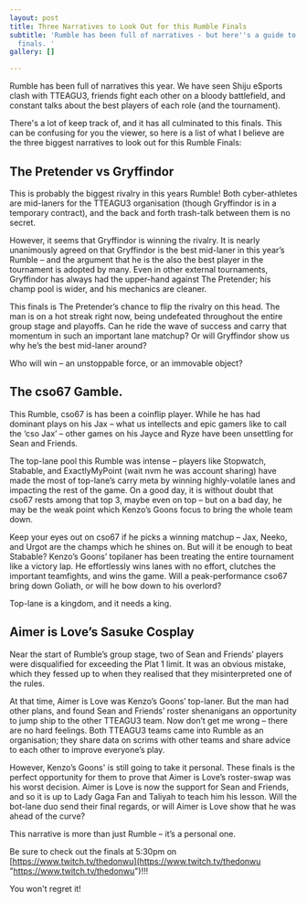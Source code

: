 ```yaml
---
layout: post
title: Three Narratives to Look Out for this Rumble Finals
subtitle: 'Rumble has been full of narratives - but here''s a guide to get you through
  finals. '
gallery: []

---
```

Rumble has been full of narratives this year. We have seen Shiju eSports clash with TTEAGU3, friends fight each other on a bloody battlefield, and constant talks about the best players of each role (and the tournament).

There's a lot of keep track of, and it has all culminated to this finals. This can be confusing for you the viewer, so here is a list of what I believe are the three biggest narratives to look out for this Rumble Finals: <br>

## The Pretender vs Gryffindor

This is probably the biggest rivalry in this years Rumble! Both cyber-athletes are mid-laners for the TTEAGU3 organisation (though Gryffindor is in a temporary contract), and the back and forth trash-talk between them is no secret.

However, it seems that Gryffindor is winning the rivalry. It is nearly unanimously agreed on that Gryffindor is the best mid-laner in this year’s Rumble – and the argument that he is the also the best player in the tournament is adopted by many. Even in other external tournaments, Gryffindor has always had the upper-hand against The Pretender; his champ pool is wider, and his mechanics are cleaner.

This finals is The Pretender’s chance to flip the rivalry on this head. The man is on a hot streak right now, being undefeated throughout the entire group stage and playoffs. Can he ride the wave of success and carry that momentum in such an important lane matchup? Or will Gryffindor show us why he’s the best mid-laner around?

Who will win – an unstoppable force, or an immovable object?
<br>

## The cso67 Gamble.

This Rumble, cso67 is has been a coinflip player. While he has had dominant plays on his Jax – what us intellects and epic gamers like to call the ‘cso Jax’ – other games on his Jayce and Ryze have been unsettling for Sean and Friends.

The top-lane pool this Rumble was intense – players like Stopwatch, Stabable, and ExactlyMyPoint (wait nvm he was account sharing) have made the most of top-lane’s carry meta by winning highly-volatile lanes and impacting the rest of the game. On a good day, it is without doubt that cso67 rests among that top 3, maybe even on top – but on a bad day, he may be the weak point which Kenzo’s Goons focus to bring the whole team down.

Keep your eyes out on cso67 if he picks a winning matchup – Jax, Neeko, and Urgot are the champs which he shines on. But will it be enough to beat Stabable? Kenzo’s Goons’ topilaner has been treating the entire tournament like a victory lap. He effortlessly wins lanes with no effort, clutches the important teamfights, and wins the game. Will a peak-performance cso67 bring down Goliath, or will he bow down to his overlord?

Top-lane is a kingdom, and it needs a king.
<br>

## Aimer is Love’s Sasuke Cosplay

Near the start of Rumble’s group stage, two of Sean and Friends’ players were disqualified for exceeding the Plat 1 limit. It was an obvious mistake, which they fessed up to when they realised that they misinterpreted one of the rules.

At that time, Aimer is Love was Kenzo’s Goons’ top-laner. But the man had other plans, and found Sean and Friends’ roster shenanigans an opportunity to jump ship to the other TTEAGU3 team. Now don’t get me wrong – there are no hard feelings. Both TTEAGU3 teams came into Rumble as an organisation; they share data on scrims with other teams and share advice to each other to improve everyone’s play.

However, Kenzo’s Goons' is still going to take it personal. These finals is the perfect opportunity for them to prove that Aimer is Love’s roster-swap was his worst decision. Aimer is Love is now the support for Sean and Friends, and so it is up to Lady Gaga Fan and Taliyah to teach him his lesson. Will the bot-lane duo send their final regards, or will Aimer is Love show that he was ahead of the curve?

This narrative is more than just Rumble – it’s a personal one.

Be sure to check out the finals at 5:30pm on [https://www.twitch.tv/thedonwu](https://www.twitch.tv/thedonwu "https://www.twitch.tv/thedonwu")!!!

You won't regret it!